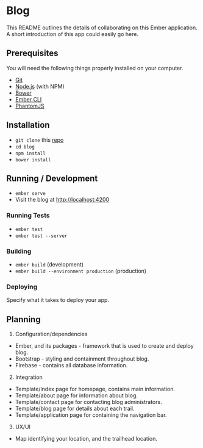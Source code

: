 # Blog

This README outlines the details of collaborating on this Ember application.
A short introduction of this app could easily go here.

## Prerequisites

You will need the following things properly installed on your computer.
* [Git](http://git-scm.com/)
* [Node.js](http://nodejs.org/) (with NPM)
* [Bower](http://bower.io/)
* [Ember CLI](http://ember-cli.com/)
* [PhantomJS](http://phantomjs.org/)

## Installation

* `git clone` this [repo](https://github.com/jwalsh370/blog-2day.git)
* `cd blog`
* `npm install`
* `bower install`

## Running / Development
* `ember serve`
* Visit the blog at [http://localhost:4200](http://localhost:4200)

### Running Tests

* `ember test`
* `ember test --server`

### Building

* `ember build` (development)
* `ember build --environment production` (production)

### Deploying
Specify what it takes to deploy your app.


## Planning

1. Configuration/dependencies
  * Ember, and its packages - framework that is used to create and deploy blog.
  * Bootstrap - styling and containment throughout blog.
  * Firebase - contains all database information.

2. Integration
  * Template/index page for homepage, contains main information.
  * Template/about page for information about blog.
  * Template/contact page for contacting blog administrators.
  * Template/blog page for details about each trail.
  * Template/application page for containing the navigation bar.

3. UX/UI
  * Map identifying your location, and the trailhead location.

<!-- 5. Polish
  * Refactor minor portion of...
  * Delete unused...
  * Make README awesome -->
